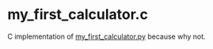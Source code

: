 # my_first_calculator.c

C implementation of [my_first_calculator.py](https://github.com/AceLewis/my_first_calculator.py) because why not.
